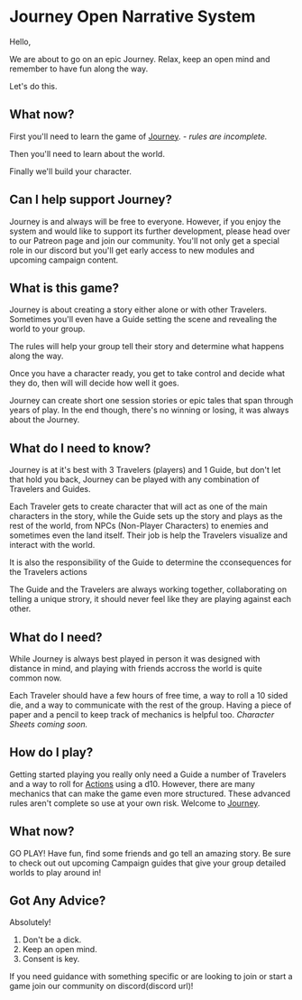 # Journey Open Narrative System

Hello,

We are about to go on an epic Journey. Relax, keep an open mind and remember to have fun along the way.

Let's do this.

## What now?

First you'll need to learn the game of [Journey](/wiki/index.md). *- rules are incomplete.*

Then you'll need to learn about the world.

Finally we'll build your character.

## Can I help support Journey?
Journey is and always will be free to everyone. However, if you enjoy the system and would like to support its further development, please head over to our Patreon page and join our community. You'll not only get a special role in our discord but you'll get early access to new modules and upcoming campaign content.

## What is this game?

Journey is about creating a story either alone or with other Travelers. Sometimes you'll even have a Guide setting the scene and revealing the world to your group.

The rules will help your group tell their story and determine what happens along the way.

Once you have a character ready, you get to take control and decide what they do, then will will decide how well it goes.

Journey can create short one session stories or epic tales that span through years of play. In the end though, there's no winning or losing, it was always about the Journey.

## What do I need to know?

Journey is at it's best with 3 Travelers (players) and 1 Guide, but don't let that hold you back, Journey can be played with any combination of Travelers and Guides.

Each Traveler gets to create character that will act as one of the main characters in the story, while the Guide sets up the story and plays as the rest of the world, from NPCs (Non-Player Characters) to enemies and sometimes even the land itself. Their job is help the Travelers visualize and interact with the world.

It is also the responsibility of the Guide to determine the cconsequences for the Travelers actions

The Guide and the Travelers are always working together, collaborating on telling a unique strory, it should never feel like they are playing against each other.

## What do I need?

While Journey is always best played in person it was designed with distance in mind, and playing with friends accross the world is quite common now.

Each Traveler should have a few hours of free time, a way to roll a 10 sided die, and a way to communicate with the rest of the group. Having a piece of paper and a pencil to keep track of mechanics is helpful too. *Character Sheets coming soon.*

## How do I play?
Getting started playing you really only need a Guide a number of Travelers and a way to roll for [Actions](/wiki/acting/actions.md) using a d10. However, there are many mechanics that can make the game even more structured. These advanced rules aren't complete so use at your own risk. Welcome to [Journey](/wiki/index.md).

## What now?

GO PLAY! Have fun, find some friends and go tell an amazing story. Be sure to check out out upcoming Campaign guides that give your group detailed worlds to play around in!

## Got Any Advice?

Absolutely!

1. Don't be a dick.
2. Keep an open mind.
3. Consent is key.

If you need guidance with something specific or are looking to join or start a game join our community on discord(discord url)!